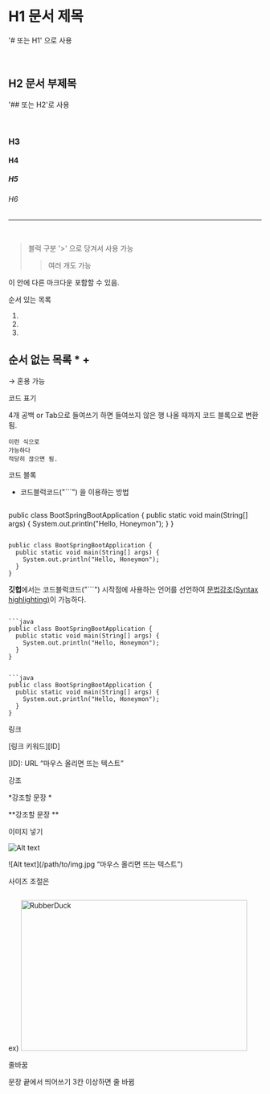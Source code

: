 # H1  문서 제목

'# 또는 H1' 으로 사용
  
</br>

## H2 문서 부제목

'## 또는 H2'로 사용

</br>

### H3
#### H4
##### H5
###### H6

------

</br>

 > 블럭 구분
 > '>' 으로 당겨서 사용 가능
 >> 여러 개도 가능
 >>


이 안에 다른 마크다운 포함할 수 있음.

순서 있는 목록

 1.
 2.
 3.

순서 없는 목록
 * 
 +
 -

 → 혼용 가능


코드 표기

4개 공백 or Tab으로 들여쓰기 하면 들여쓰지 않은 행 나올 때까지 코드 블록으로 변환 됨.

    이런 식으로
    가능하다
    적당히 끊으면 됨.


코드 블록

- 코드블럭코드("```") 을 이용하는 방법

```

```
public class BootSpringBootApplication {
  public static void main(String[] args) {
    System.out.println("Hello, Honeymon");
  }
}
```

```

```
public class BootSpringBootApplication {
  public static void main(String[] args) {
    System.out.println("Hello, Honeymon");
  }
}

```

**깃헙**에서는 코드블럭코드("```") 시작점에 사용하는 언어를 선언하여 [문법강조(Syntax highlighting)](https://docs.github.com/en/github/writing-on-github/creating-and-highlighting-code-blocks#syntax-highlighting)이 가능하다.

```

```java
public class BootSpringBootApplication {
  public static void main(String[] args) {
    System.out.println("Hello, Honeymon");
  }
}
```

```

```java
public class BootSpringBootApplication {
  public static void main(String[] args) {
    System.out.println("Hello, Honeymon");
  }
}
```

링크

[링크 키워드][ID]

[ID]: URL “마우스 올리면 뜨는 텍스트”

강조

 *강조할 문장 *

**강조할 문장 **

이미지 넣기

![Alt text](/path/to/img.jpg)

![Alt text](/path/to/img.jpg “마우스 올리면 뜨는 텍스트”)

사이즈 조절은 

<img width="" height=""></img>

ex) <img src="/path/to/img.jpg" width="450px" height="300px" title="px(픽셀) 크기 설정" alt="RubberDuck"></img><br/>

줄바꿈

문장 끝에서 띄어쓰기 3칸 이상하면 줄 바뀜
